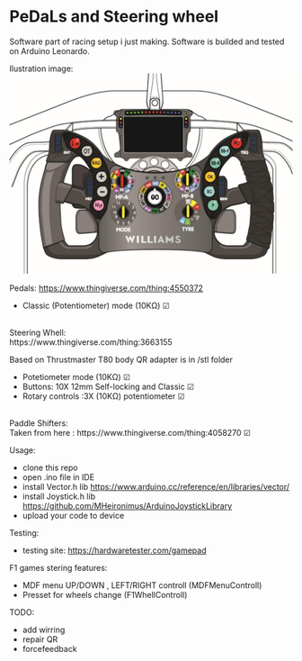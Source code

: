 # PeDaLs and Steering wheel
Software part of racing setup i just making.
Software is builded and tested on Arduino Leonardo.

Ilustration image:<br>
![ilustration image](https://raw.githubusercontent.com/Thechopsee/PDLS/main/images/wheel.jpg)<br>

Pedals:
https://www.thingiverse.com/thing:4550372
- Classic (Potentiometer) mode (10KΩ) ☑
<br>
Steering Whell:<br>
https://www.thingiverse.com/thing:3663155 <br>

Based on Thrustmaster T80 body QR adapter is in /stl folder <br>
- Potetiometer mode (10KΩ) ☑ <br>
- Buttons: 10X 12mm Self-locking and Classic ☑  <br>
- Rotary controls :3X (10KΩ) potentiometer ☑ <br>
<br>
Paddle Shifters:<br>
Taken from here : https://www.thingiverse.com/thing:4058270 ☑ <br>

Usage:<br>
- clone this repo <br>
- open .ino file in IDE <br>
- install Vector.h lib https://www.arduino.cc/reference/en/libraries/vector/ <br>
- install Joystick.h lib https://github.com/MHeironimus/ArduinoJoystickLibrary <br>
- upload your code to device <br>

Testing:<br>
- testing site: https://hardwaretester.com/gamepad <br>

F1 games stering features:<br>
- MDF menu UP/DOWN , LEFT/RIGHT controll (MDFMenuControll)<br>
- Presset for wheels change (F1WhellControll)<br>
  
TODO:<br>
- add wirring <br>
- repair QR <br>
- forcefeedback



